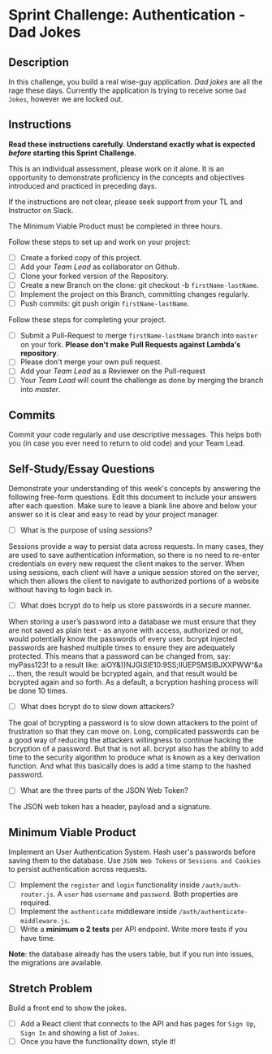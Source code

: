 # Sprint Challenge: Authentication - Dad Jokes

## Description

In this challenge, you build a real wise-guy application. _Dad jokes_ are all the rage these days. Currently the application is trying to receive some `Dad Jokes`, however we are locked out.

## Instructions

**Read these instructions carefully. Understand exactly what is expected _before_ starting this Sprint Challenge.**

This is an individual assessment, please work on it alone. It is an opportunity to demonstrate proficiency in the concepts and objectives introduced and practiced in preceding days.

If the instructions are not clear, please seek support from your TL and Instructor on Slack.

The Minimum Viable Product must be completed in three hours.

Follow these steps to set up and work on your project:

- [ ] Create a forked copy of this project.
- [ ] Add your _Team Lead_ as collaborator on Github.
- [ ] Clone your forked version of the Repository.
- [ ] Create a new Branch on the clone: git checkout -b `firstName-lastName`.
- [ ] Implement the project on this Branch, committing changes regularly.
- [ ] Push commits: git push origin `firstName-lastName`.

Follow these steps for completing your project.

- [ ] Submit a Pull-Request to merge `firstName-lastName` branch into `master` on your fork. **Please don't make Pull Requests against Lambda's repository**.
- [ ] Please don't merge your own pull request.
- [ ] Add your _Team Lead_ as a Reviewer on the Pull-request
- [ ] Your _Team Lead_ will count the challenge as done by merging the branch into _master_.

## Commits

Commit your code regularly and use descriptive messages. This helps both you (in case you ever need to return to old code) and your Team Lead.

## Self-Study/Essay Questions

Demonstrate your understanding of this week's concepts by answering the following free-form questions. Edit this document to include your answers after each question. Make sure to leave a blank line above and below your answer so it is clear and easy to read by your project manager.

- [ ] What is the purpose of using _sessions_?

Sessions provide a way to persist data across requests. In many cases, they are used to save authentication information, so there is no need to re-enter credentials on every new request the client makes to the server. When using sessions, each client will have a unique session stored on the server, which then allows the client to navigate to authorized portions of a website without having to login back in.

- [ ] What does bcrypt do to help us store passwords in a secure manner.

When storing a user’s password into a database we must ensure that they are not saved as plain text - as anyone with access, authorized or not, would potentially know the passwords of every user.  bcrypt injected passwords are hashed multiple times to ensure they are adequately protected. This means that a password can be changed from, say: myPass123! to a result like: aiOY&))NJGI$SIE$10:9SS;IIUEPSMSIBJXXPWW^&a ... then, the result would be bcrypted again, and that result would be bcrypted again and so forth.  As a default, a bcryption hashing process will be done 10 times.

- [ ] What does bcrypt do to slow down attackers?

The goal of bcrypting a password is to slow down attackers to the point of frustration so that they can move on.  Long, complicated passwords can be a good way of reducing the attackers willingness to continue hacking the bcryption of a password.  But that is not all. bcrypt also has the ability to add time to the security algorithm to produce what is known as a key derivation function.  And what this basically does is add a time stamp to the hashed password.

- [ ] What are the three parts of the JSON Web Token?

The JSON web token has a header, payload and a signature.

## Minimum Viable Product

Implement an User Authentication System. Hash user's passwords before saving them to the database. Use `JSON Web Tokens` or `Sessions and Cookies` to persist authentication across requests.

- [ ] Implement the `register` and `login` functionality inside `/auth/auth-router.js`. A `user` has `username` and `password`. Both properties are required.
- [ ] Implement the `authenticate` middleware inside `/auth/authenticate-middleware.js`.
- [ ] Write a **minimum o 2 tests** per API endpoint. Write more tests if you have time.

**Note**: the database already has the users table, but if you run into issues, the migrations are available.

## Stretch Problem

Build a front end to show the jokes.

- [ ] Add a React client that connects to the API and has pages for `Sign Up`, `Sign In` and showing a list of `Jokes`.
- [ ] Once you have the functionality down, style it!
